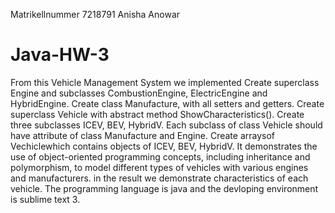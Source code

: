 Matrikellnummer 7218791 Anisha Anowar
# Java-HW-3

From this Vehicle Management System we implemented Create superclass Engine and subclasses CombustionEngine, ElectricEngine and HybridEngine.
Create class Manufacture, with all setters and getters.
Create superclass Vehicle with abstract method ShowCharacteristics(). Create three subclasses ICEV, BEV, HybridV.
Each subclass of class Vehicle should have attribute of class Manufacture and Engine.
Create arraysof Vechiclewhich contains objects of ICEV, BEV, HybridV. It demonstrates the use of object-oriented programming concepts, including inheritance and polymorphism, to model different types of vehicles with various engines and manufacturers.
in the result we demonstrate characteristics of each vehicle.
The programming language is java and the devloping environment is sublime text 3.
